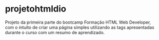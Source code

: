 # projetohtmldio

Projeto da primeira parte do bootcamp Formação HTML Web Developer, com o intuito de criar uma página simples utilizando as tags apresentadas durante o curso com um resumo de aprendizado.
